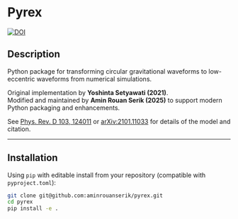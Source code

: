 # Pyrex

[![DOI](https://zenodo.org/badge/246883158.svg)](https://zenodo.org/badge/latestdoi/246883158)

## Description
Python package for transforming circular gravitational waveforms to low-eccentric waveforms from numerical simulations.

Original implementation by **Yoshinta Setyawati (2021)**.  
Modified and maintained by **Amin Rouan Serik (2025)** to support modern Python packaging and enhancements.

See [Phys. Rev. D 103, 124011](https://doi.org/10.1103/PhysRevD.103.124011) or [arXiv:2101.11033](https://arxiv.org/abs/2101.11033) for details of the model and citation.

---

## Installation

Using `pip` with editable install from your repository (compatible with `pyproject.toml`):

```bash
git clone git@github.com:aminrouanserik/pyrex.git
cd pyrex
pip install -e .
```
